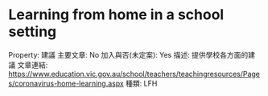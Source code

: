 # Learning from home in a school setting

Property: 建議
主要文章: No
加入與否(未定案): Yes
描述: 提供學校各方面的建議
文章連結: https://www.education.vic.gov.au/school/teachers/teachingresources/Pages/coronavirus-home-learning.aspx
種類: LFH